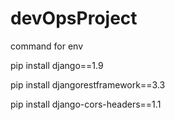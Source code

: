 # devOpsProject

command for env

pip install django==1.9

pip install djangorestframework==3.3

pip install django-cors-headers==1.1
